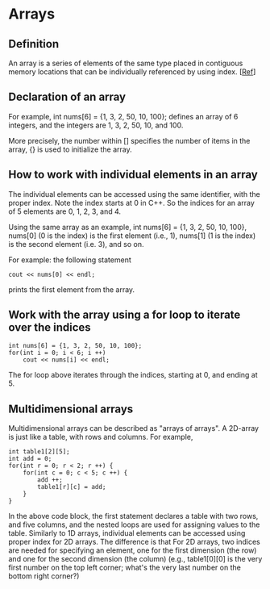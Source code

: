 # Arrays

## Definition 
An array is a series of elements of the same type placed in contiguous memory locations that can be individually referenced by using index. [[Ref](http://www.cplusplus.com/doc/tutorial/arrays/)]

## Declaration of an array
For example,
int nums[6] = {1, 3, 2, 50, 10, 100};
defines an array of 6 integers, and the integers are 1, 3, 2, 50, 10, and 100.

More precisely, the number within [] specifies the number of items in the array, {} is used to initialize the array.

## How to work with individual elements in an array
The individual elements can be accessed using the same identifier, with the proper index. Note the index starts at 0 in C++. 
So the indices for an array of 5 elements are 0, 1, 2, 3, and 4. 

Using the same array as an example, int nums[6] = {1, 3, 2, 50, 10, 100},
nums[0] (0 is the index) is the first element (i.e., 1), nums[1] (1 is the index) is the second element (i.e. 3), and so on.

For example: the following statement
```
cout << nums[0] << endl;
```
prints the first element from the array.

## Work with the array using a for loop to iterate over the indices
```
int nums[6] = {1, 3, 2, 50, 10, 100};
for(int i = 0; i < 6; i ++) 
	cout << nums[i] << endl;
```
The for loop above iterates through the indices, starting at 0, and ending at 5. 

## Multidimensional arrays
Multidimensional arrays can be described as "arrays of arrays". A 2D-array is just like a table, with rows and columns. 
For example,
```
int table1[2][5]; 
int add = 0;
for(int r = 0; r < 2; r ++) {
	for(int c = 0; c < 5; c ++) {
		add ++;
		table1[r][c] = add;
	}
}
```
In the above code block, the first statement declares a table with two rows, and five columns, and the nested loops are used for assigning values to the table. Similarly to 1D arrays, individual elements can be accessed using proper index for 2D arrays. The difference is that For 2D arrays, two indices are needed for specifying an element, one for the first dimension (the row) and one for the second dimension (the column) (e.g., table1[0][0] is the very first number on the top left corner; what's the very last number on the bottom right corner?)

